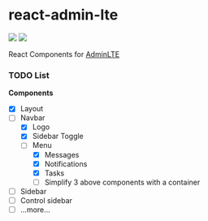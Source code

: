 # react-admin-lte

![](https://travis-ci.org/falmar/react-admin-lte.svg?branch=master)
![](https://img.shields.io/codecov/c/github/falmar/react-admin-lte.svg)

React Components for [AdminLTE](https://github.com/almasaeed2010/AdminLTE)


### TODO List

**Components**

- [x] Layout
- [ ] Navbar
  - [x] Logo
  - [x] Sidebar Toggle
  - [ ] Menu
    - [x] Messages
    - [x] Notifications
    - [x] Tasks
    - [ ] Simplify 3 above components with a container
- [ ] Sidebar
- [ ] Control sidebar
- [ ] ...more...
